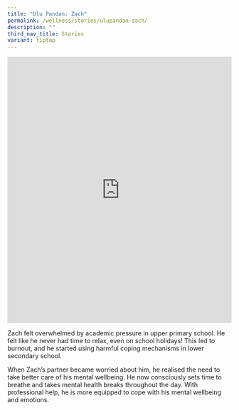 ```yaml
---
title: "Ulu Pandan: Zach"
permalink: /wellness/stories/ulupandan-zach/
description: ""
third_nav_title: Stories
variant: tiptap
---
```

<iframe allowfullscreen="" allow="accelerometer; autoplay; clipboard-write; encrypted-media; gyroscope; picture-in-picture; web-share" frameborder="0" title="YouTube video player" src="https://www.youtube.com/embed/CN2Mq11XU1Q" height="600" width="100%"></iframe>

Zach felt overwhelmed by academic pressure in upper primary school. He felt like he never had time to relax, even on school holidays! This led to burnout, and he started using harmful coping mechanisms in lower secondary school. 

When Zach’s partner became worried about him, he realised the need to take better care of his mental wellbeing. He now consciously sets time to breathe and takes mental health breaks throughout the day. With professional help, he is more equipped to cope with his mental wellbeing and emotions.